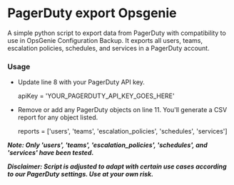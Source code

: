 
# PagerDuty export Opsgenie
A simple python script to export data from PagerDuty with compatibility to use in OpsGenie Configuration Backup. It exports all users, teams, escalation policies, schedules, and services in a PagerDuty account.

### Usage

 - Update line 8 with your PagerDuty API key.

    apiKey = 'YOUR_PAGERDUTY_API_KEY_GOES_HERE'

 - Remove or add any PagerDuty objects on line 11. You'll generate a CSV report for any object listed.

    reports = ['users', 'teams', 'escalation_policies', 'schedules', 'services']

***Note: Only 'users', 'teams', 'escalation_policies', 'schedules', and 'services' have been tested.***

***Disclaimer: Script is adjusted to adapt with certain use cases according to our PagerDuty settings. Use at your own risk.***
